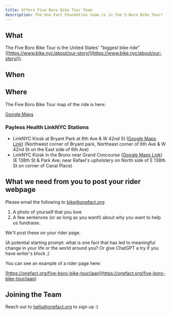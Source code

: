 ```yaml
---
title: Offers Five Boro Bike Tour Team
description: The One Fact Foundation team is in the 5-Boro Bike Tour!
---
```


## What

The Five Boro Bike Tour is the United States' "biggest bike ride" ([https://www.bike.nyc/about/our-story/](https://www.bike.nyc/about/our-story/)).

## When

## Where

The Five Boro Bike Tour map of the ride is here: 

[Google Maps](https://www.google.com/maps/d/u/0/edit?mid=1_Ta1cEslwgwpLIIyskSYSqeuPLqeS_Q&usp=sharing)

### Payless Health LinkNYC Stations

* LinkNYC Kiosk at Bryant Park at 6th Ave & W 42nd St ([Google Maps Link](https://goo.gl/maps/CzKgLaq9Jo7HpQMUA)) (Northwest corner of Bryant park, Northeast corner of 6th Ave & W 42nd St on the East side of 6th Ave)
* LinkNYC Kiosk in the Bronx near Grand Concourse ([Google Maps Link](https://goo.gl/maps/T7pQ1e3iPBYeo9Ed7))  (E 138th St & Park Ave; near Rafael's upholstery on North side of E 138th St on corner of Canal Place)

## What we need from you to post your rider webpage

Please email the following to [bike@onefact.org](bike@onefact.org):

1. A photo of yourself that you love
2. A few sentences (or as long as you want!) about why you want to help us fundraise. 

We'll post these on your rider page.

(A potential starting prompt: what is one fact that has led to meaningful change in your life or the world around you? Or give ChatGPT a try if you have writer's block ;)

You can see an example of a rider page here: 

[https://onefact.org/five-boro-bike-tour/jaan](https://onefact.org/five-boro-bike-tour/jaan)

## Joining the Team

Reach out to hello@onefact.org to sign up :)
